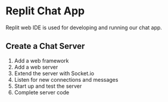 # Replit Chat App

Replit web IDE is used for developing and running our chat app.

## Create a Chat Server
1. Add a web framework
2. Add a web server
3. Extend the server with Socket.io
4. Listen for new connections and messages
5. Start up and test the server
6. Complete server code